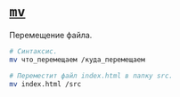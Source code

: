 # [`mv`](./index.md)

Перемещение файла.

```bash
# Синтаксис.
mv что_перемещаем /куда_перемещаем

# Переместит файл index.html в папку src.
mv index.html /src
```
